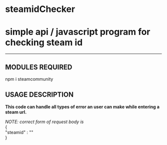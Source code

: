 # steamidChecker
<h1>simple api / javascript program for checking steam id</h1>
<hr>
<h2>MODULES REQUIRED</h2>

npm i steamcommunity

<h2>USAGE DESCRIPTION</h2>

<b>This code can handle all types of error an user can make while entering a steam url.</b>

<i>NOTE: correct form of request body is</i>
<br>{<br>
  "steamid" : "<steam-url>"<br>
}
